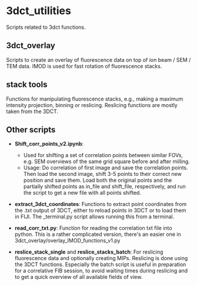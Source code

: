 # 3dct_utilities
Scripts related to 3dct functions.

## 3dct_overlay

Scripts to create an overlay of fluorescence data on top of ion beam / SEM / TEM data. IMOD is used for fast rotation of fluorescence stacks.

## stack tools

Functions for manipulating fluorescence stacks, e.g., making a maximum intensity projection, binning or reslicing. Reslicing functions are mostly taken from the 3DCT.

## Other scripts

- **Shift_corr_points_v2.ipynb**: 
	- Used for shifting a set of correlation points between similar FOVs, e.g. SEM overviews of the same grid square before and after milling. 
	- Usage: Do correlation of first image and save the correlation points. Then load the second image, shift 3-5 points to their correct new position and save them. Load both the original points and the partially shifted points as in_file and shift_file, respectively, and run the script to get a new file with all points shifted.
- **extract_3dct_coordinates**: Functions to extract point coordinates from the .txt output of 3DCT, either to reload points in 3DCT or to load them in FIJI. The _terminal.py script allows running this from a terminal.

- **read_corr_txt.py**: Function for reading the correlation txt file into python. This is a rather complicated version, there's an easier one in 3dct_overlay/overlay_IMOD_functions_v1.py

- **reslice_stack_single** and **reslice_stacks_batch**: For reslicing fluorescence data and optionally creating MIPs. Reslicing is done using the 3DCT functions. Especially the batch script is useful in preparation for a correlative FIB session, to avoid waiting times during reslicing and to get a quick overview of all available fields of view.
